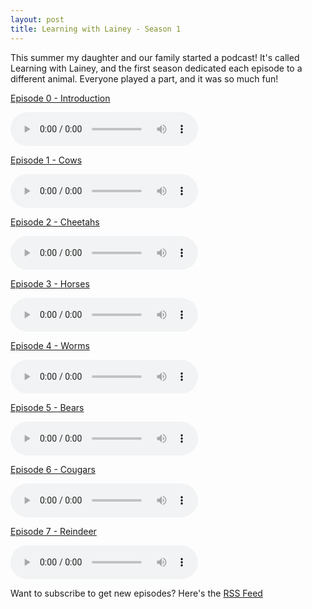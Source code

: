 ```yaml
---
layout: post
title: Learning with Lainey - Season 1
---
```


This summer my daughter and our family started a podcast! It's called Learning
with Lainey, and the first season dedicated each episode to a different animal.
Everyone played a part, and it was so much fun!

[Episode 0 - Introduction](/assets/audio/S1E0-Introduction.m4a)

<audio controls="controls" ref='Episode 0 - Introduction' src="https://raw.githubusercontent.com/kylan/kylan.github.io/master/assets/audio/S1E0-Introduction.m4a"></audio>

[Episode 1 - Cows](/assets/audio/S1E1-Cows.m4a)

<audio controls="controls" ref='Episode 1 - Cows' src="https://raw.githubusercontent.com/kylan/kylan.github.io/master/assets/audio/S1E1-Cows.m4a"></audio>

[Episode 2 - Cheetahs](/assets/audio/S1E2-Cheetahs.m4a)

<audio controls="controls" ref='Episode 2 - Cheetahs' src="https://raw.githubusercontent.com/kylan/kylan.github.io/master/assets/audio/S1E2-Cheetahs.m4a"></audio>

[Episode 3 - Horses](/assets/audio/S1E3-Horses.m4a)

<audio controls="controls" ref='Episode 3 - Horses' src="https://raw.githubusercontent.com/kylan/kylan.github.io/master/assets/audio/S1E3-Horses.m4a"></audio>

[Episode 4 - Worms](/assets/audio/S1E4-Worms.m4a)

<audio controls="controls" ref='Episode 4 - Worms' src="https://raw.githubusercontent.com/kylan/kylan.github.io/master/assets/audio/S1E4-Worms.m4a"></audio>

[Episode 5 - Bears](/assets/audio/S1E5-Bears.m4a)

<audio controls="controls" ref='Episode 5 - Bears' src="https://raw.githubusercontent.com/kylan/kylan.github.io/master/assets/audio/S1E5-Bears.m4a"></audio>

[Episode 6 - Cougars](/assets/audio/S1E6-Cougars.m4a)

<audio controls="controls" ref='Episode 6 - Cougars' src="https://raw.githubusercontent.com/kylan/kylan.github.io/master/assets/audio/S1E6-Cougars.m4a"></audio>

[Episode 7 - Reindeer](/assets/audio/S1E7-Reindeer.m4a)

<audio controls="controls" ref='Episode 7 - Reindeer' src="https://raw.githubusercontent.com/kylan/kylan.github.io/master/assets/audio/S1E7-Reindeer.m4a"></audio>

Want to subscribe to get new episodes? Here's the
[RSS Feed](https://anchor.fm/s/4c52480/podcast/rss)
